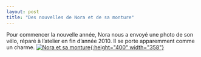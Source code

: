 ```yaml
---
layout: post
title: "Des nouvelles de Nora et de sa monture"
---
```



Pour commencer la nouvelle année, Nora nous a envoyé une photo de son vélo, réparé à l’atelier en fin d’année 2010. Il se porte apparemment comme un charme.
[![Nora et sa monture](lh6.ggpht.c_ceiL0MmfxTSrl20H4wAAAAAAAAAS6nqlPInZphoto(5)e998.jpg?imgmax=400){:height="400" width="358"}](http://picasaweb.google.com/velocip.aide/VousEtVotreVelo#5560509419809718706 "Nora et sa monture")<br/>
